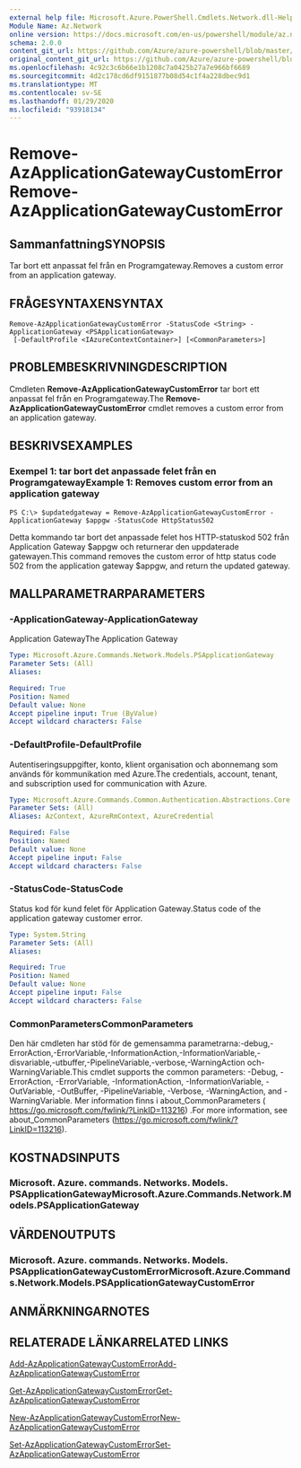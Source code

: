 ```yaml
---
external help file: Microsoft.Azure.PowerShell.Cmdlets.Network.dll-Help.xml
Module Name: Az.Network
online version: https://docs.microsoft.com/en-us/powershell/module/az.network/remove-azapplicationgatewaycustomerror
schema: 2.0.0
content_git_url: https://github.com/Azure/azure-powershell/blob/master/src/Network/Network/help/Remove-AzApplicationGatewayCustomError.md
original_content_git_url: https://github.com/Azure/azure-powershell/blob/master/src/Network/Network/help/Remove-AzApplicationGatewayCustomError.md
ms.openlocfilehash: 4c92c3c6b66e1b1208c7a0425b27a7e966bf6689
ms.sourcegitcommit: 4d2c178cd6df9151877b08d54c1f4a228dbec9d1
ms.translationtype: MT
ms.contentlocale: sv-SE
ms.lasthandoff: 01/29/2020
ms.locfileid: "93918134"
---
```

# <span data-ttu-id="724b4-101">Remove-AzApplicationGatewayCustomError</span><span class="sxs-lookup"><span data-stu-id="724b4-101">Remove-AzApplicationGatewayCustomError</span></span>

## <span data-ttu-id="724b4-102">Sammanfattning</span><span class="sxs-lookup"><span data-stu-id="724b4-102">SYNOPSIS</span></span>
<span data-ttu-id="724b4-103">Tar bort ett anpassat fel från en Programgateway.</span><span class="sxs-lookup"><span data-stu-id="724b4-103">Removes a custom error from an application gateway.</span></span>

## <span data-ttu-id="724b4-104">FRÅGESYNTAXEN</span><span class="sxs-lookup"><span data-stu-id="724b4-104">SYNTAX</span></span>

```
Remove-AzApplicationGatewayCustomError -StatusCode <String> -ApplicationGateway <PSApplicationGateway>
 [-DefaultProfile <IAzureContextContainer>] [<CommonParameters>]
```

## <span data-ttu-id="724b4-105">PROBLEMBESKRIVNING</span><span class="sxs-lookup"><span data-stu-id="724b4-105">DESCRIPTION</span></span>
<span data-ttu-id="724b4-106">Cmdleten **Remove-AzApplicationGatewayCustomError** tar bort ett anpassat fel från en Programgateway.</span><span class="sxs-lookup"><span data-stu-id="724b4-106">The **Remove-AzApplicationGatewayCustomError** cmdlet removes a custom error from an application gateway.</span></span>

## <span data-ttu-id="724b4-107">BESKRIVS</span><span class="sxs-lookup"><span data-stu-id="724b4-107">EXAMPLES</span></span>

### <span data-ttu-id="724b4-108">Exempel 1: tar bort det anpassade felet från en Programgateway</span><span class="sxs-lookup"><span data-stu-id="724b4-108">Example 1: Removes custom error from an application gateway</span></span>
```
PS C:\> $updatedgateway = Remove-AzApplicationGatewayCustomError -ApplicationGateway $appgw -StatusCode HttpStatus502
```

<span data-ttu-id="724b4-109">Detta kommando tar bort det anpassade felet hos HTTP-statuskod 502 från Application Gateway $appgw och returnerar den uppdaterade gatewayen.</span><span class="sxs-lookup"><span data-stu-id="724b4-109">This command removes the custom error of http status code 502 from the application gateway $appgw, and return the updated gateway.</span></span>

## <span data-ttu-id="724b4-110">MALLPARAMETRAR</span><span class="sxs-lookup"><span data-stu-id="724b4-110">PARAMETERS</span></span>

### <span data-ttu-id="724b4-111">-ApplicationGateway</span><span class="sxs-lookup"><span data-stu-id="724b4-111">-ApplicationGateway</span></span>
<span data-ttu-id="724b4-112">Application Gateway</span><span class="sxs-lookup"><span data-stu-id="724b4-112">The Application Gateway</span></span>

```yaml
Type: Microsoft.Azure.Commands.Network.Models.PSApplicationGateway
Parameter Sets: (All)
Aliases:

Required: True
Position: Named
Default value: None
Accept pipeline input: True (ByValue)
Accept wildcard characters: False
```

### <span data-ttu-id="724b4-113">-DefaultProfile</span><span class="sxs-lookup"><span data-stu-id="724b4-113">-DefaultProfile</span></span>
<span data-ttu-id="724b4-114">Autentiseringsuppgifter, konto, klient organisation och abonnemang som används för kommunikation med Azure.</span><span class="sxs-lookup"><span data-stu-id="724b4-114">The credentials, account, tenant, and subscription used for communication with Azure.</span></span>

```yaml
Type: Microsoft.Azure.Commands.Common.Authentication.Abstractions.Core.IAzureContextContainer
Parameter Sets: (All)
Aliases: AzContext, AzureRmContext, AzureCredential

Required: False
Position: Named
Default value: None
Accept pipeline input: False
Accept wildcard characters: False
```

### <span data-ttu-id="724b4-115">-StatusCode</span><span class="sxs-lookup"><span data-stu-id="724b4-115">-StatusCode</span></span>
<span data-ttu-id="724b4-116">Status kod för kund felet för Application Gateway.</span><span class="sxs-lookup"><span data-stu-id="724b4-116">Status code of the application gateway customer error.</span></span>

```yaml
Type: System.String
Parameter Sets: (All)
Aliases:

Required: True
Position: Named
Default value: None
Accept pipeline input: False
Accept wildcard characters: False
```

### <span data-ttu-id="724b4-117">CommonParameters</span><span class="sxs-lookup"><span data-stu-id="724b4-117">CommonParameters</span></span>
<span data-ttu-id="724b4-118">Den här cmdleten har stöd för de gemensamma parametrarna:-debug,-ErrorAction,-ErrorVariable,-InformationAction,-InformationVariable,-disvariable,-utbuffer,-PipelineVariable,-verbose,-WarningAction och-WarningVariable.</span><span class="sxs-lookup"><span data-stu-id="724b4-118">This cmdlet supports the common parameters: -Debug, -ErrorAction, -ErrorVariable, -InformationAction, -InformationVariable, -OutVariable, -OutBuffer, -PipelineVariable, -Verbose, -WarningAction, and -WarningVariable.</span></span> <span data-ttu-id="724b4-119">Mer information finns i about_CommonParameters ( https://go.microsoft.com/fwlink/?LinkID=113216) .</span><span class="sxs-lookup"><span data-stu-id="724b4-119">For more information, see about_CommonParameters (https://go.microsoft.com/fwlink/?LinkID=113216).</span></span>

## <span data-ttu-id="724b4-120">KOSTNADS</span><span class="sxs-lookup"><span data-stu-id="724b4-120">INPUTS</span></span>

### <span data-ttu-id="724b4-121">Microsoft. Azure. commands. Networks. Models. PSApplicationGateway</span><span class="sxs-lookup"><span data-stu-id="724b4-121">Microsoft.Azure.Commands.Network.Models.PSApplicationGateway</span></span>

## <span data-ttu-id="724b4-122">VÄRDEN</span><span class="sxs-lookup"><span data-stu-id="724b4-122">OUTPUTS</span></span>

### <span data-ttu-id="724b4-123">Microsoft. Azure. commands. Networks. Models. PSApplicationGatewayCustomError</span><span class="sxs-lookup"><span data-stu-id="724b4-123">Microsoft.Azure.Commands.Network.Models.PSApplicationGatewayCustomError</span></span>

## <span data-ttu-id="724b4-124">ANMÄRKNINGAR</span><span class="sxs-lookup"><span data-stu-id="724b4-124">NOTES</span></span>

## <span data-ttu-id="724b4-125">RELATERADE LÄNKAR</span><span class="sxs-lookup"><span data-stu-id="724b4-125">RELATED LINKS</span></span>

[<span data-ttu-id="724b4-126">Add-AzApplicationGatewayCustomError</span><span class="sxs-lookup"><span data-stu-id="724b4-126">Add-AzApplicationGatewayCustomError</span></span>](./Add-AzApplicationGatewayCustomError.md)

[<span data-ttu-id="724b4-127">Get-AzApplicationGatewayCustomError</span><span class="sxs-lookup"><span data-stu-id="724b4-127">Get-AzApplicationGatewayCustomError</span></span>](./Get-AzApplicationGatewayCustomError.md)

[<span data-ttu-id="724b4-128">New-AzApplicationGatewayCustomError</span><span class="sxs-lookup"><span data-stu-id="724b4-128">New-AzApplicationGatewayCustomError</span></span>](./New-AzApplicationGatewayCustomError.md)

[<span data-ttu-id="724b4-129">Set-AzApplicationGatewayCustomError</span><span class="sxs-lookup"><span data-stu-id="724b4-129">Set-AzApplicationGatewayCustomError</span></span>](./Set-AzApplicationGatewayCustomError.md)
